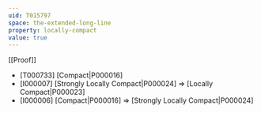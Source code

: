 ```yaml
---
uid: T015797
space: the-extended-long-line
property: locally-compact
value: true
---
```

[[Proof]]

* [T000733] [Compact|P000016]
* [I000007] [Strongly Locally Compact|P000024] => [Locally Compact|P000023]
* [I000006] [Compact|P000016] => [Strongly Locally Compact|P000024]

